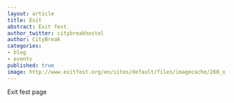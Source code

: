 ```yaml
---
layout: article
title: Exit
abstract: Exit fest.
author_twitter: citybreakhostel
author: CityBreak
categories:
- blog
- events
published: true
image: http://www.exitfest.org/en/sites/default/files/imagecache/260_x_180/Dance%20arena.jpg
---
```



Exit fest page
